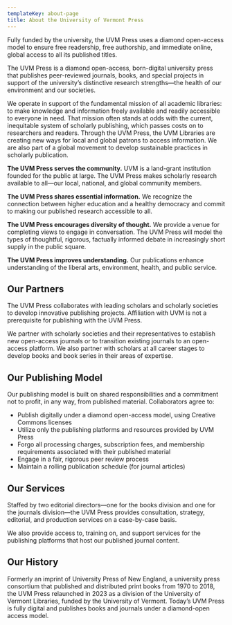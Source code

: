 ```yaml
---
templateKey: about-page
title: About the University of Vermont Press
---
```

<p class="lead">Fully funded by the university, the UVM Press uses a diamond open-access model to ensure free readership, free authorship, and immediate online, global access to all its published titles.</p>

The UVM Press is a diamond open-access, born-digital university press that publishes peer-reviewed journals, books, and special projects in support of the university’s distinctive research strengths—the health of our environment and our societies.

We operate in support of the fundamental mission of all academic libraries: to make knowledge and information freely available and readily accessible to everyone in need. That mission often stands at odds with the current, inequitable system of scholarly publishing, which passes costs on to researchers and readers. Through the UVM Press, the UVM Libraries are creating new ways for local and global patrons to access information. We are also part of a global movement to develop sustainable practices in scholarly publication. 

**The UVM Press serves the community.**
UVM is a land-grant institution founded for the public at large. The UVM Press makes scholarly research available to all—our local, national, and global community members.

**The UVM Press shares essential information.**
We recognize the connection between higher education and a healthy democracy and commit to making our published research accessible to all.

**The UVM Press encourages diversity of thought.**
We provide a venue for completing views to engage in conversation. The UVM Press will model the types of thoughtful, rigorous, factually informed debate in increasingly short supply in the public square.

**The UVM Press improves understanding.**
Our publications enhance understanding of the liberal arts, environment, health, and public service. 

## Our Partners
The UVM Press collaborates with leading scholars and scholarly societies to develop innovative publishing projects. Affiliation with UVM is not a prerequisite for publishing with the UVM Press.

We partner with scholarly societies and their representatives to establish new open-access journals or to transition existing journals to an open-access platform. We also partner with scholars at all career stages to develop books and book series in their areas of expertise.

## Our Publishing Model
Our publishing model is built on shared responsibilities and a commitment not to profit, in any way, from published material. Collaborators agree to:

* Publish digitally under a diamond open-access model, using Creative Commons licenses
* Utilize only the publishing platforms and resources provided by UVM Press
* Forgo all processing charges, subscription fees, and membership requirements associated with their published material
* Engage in a fair, rigorous peer review process
* Maintain a rolling publication schedule (for journal articles)

## Our Services
Staffed by two editorial directors—one for the books division and one for the journals division—the UVM Press provides consultation, strategy, editorial, and production services on a case-by-case basis.

We also provide access to, training on, and support services for the publishing platforms that host our published journal content.

## Our History
Formerly an imprint of University Press of New England, a university press consortium that published and distributed print books from 1970 to 2018, the UVM Press relaunched in 2023 as a division of the University of Vermont Libraries, funded by the University of Vermont. Today’s UVM Press is fully digital and publishes books and journals under a diamond-open access model.